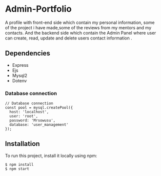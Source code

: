 # Admin-Portfolio
A profile with front-end side which contain my personal information, some of the project i have made,some of the reviews from my mentors and my contacts.
And the backend side which contain the Admin Panel where user can create, read, update and delete users contact information .



## Dependencies
- Express
- Ejs
- Mysql2
- Dotenv



### Database connection
```
// Database connection
const pool = mysql.createPool({
  host: 'localhost',
  user: 'root',
  password: 'Mrsowusu',
  database: 'user_management'
});

```



## Installation
To run this project, install it locally using npm:


```
$ npm install
$ npm start
```


